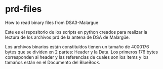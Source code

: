 # prd-files
How to read binary files from DSA3-Malargue 

Este es el repositorio de los scripts en python creados para realizar la lectura de los archivos prd de la antena de DSA de Malargüe.

Los archivos binarios están constituídos tienen un tamaño de 4000176 bytes que se dividen en 2 partes: Header y la Data.
Los primeros 176 bytes corresponden al header y las referencias de cuales son los items y los tamaños están en el Documento del BlueBook.



